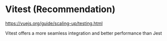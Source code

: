 # Vitest (Recommendation)

https://vuejs.org/guide/scaling-up/testing.html

Vitest offers a more seamless integration and better performance than Jest
